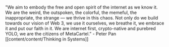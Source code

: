 "We aim to embody the free and open spirit of the internet as we know it. We are the weird, the outspoken, the colorful, the memeful, the inappropriate, the strange — we thrive in this chaos. Not only do we build towards our vision of Web 3, we use it ourselves, we breathe it, we embrace it and put our faith in it. We are internet first, crypto-native and purebred YOLO, we are the citizens of MetaCartel.” - Peter Pan
[[content/content/Thinking in Systems]]